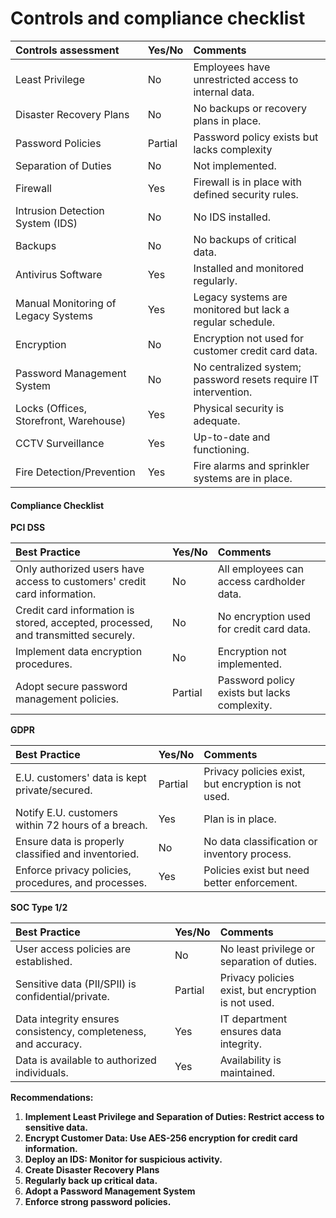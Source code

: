 # Controls and compliance checklist

| Controls assessment | Yes/No | Comments |
| :---- | :---- | :---- |
| Least Privilege | No | Employees have unrestricted access to internal data. |
| Disaster Recovery Plans | No | No backups or recovery plans in place. |
| Password Policies | Partial | Password policy exists but lacks complexity  |
| Separation of Duties | No | Not implemented. |
| Firewall | Yes | Firewall is in place with defined security rules. |
| Intrusion Detection System (IDS) | No | No IDS installed. |
| Backups | No | No backups of critical data. |
| Antivirus Software | Yes | Installed and monitored regularly. |
| Manual Monitoring of Legacy Systems | Yes | Legacy systems are monitored but lack a regular schedule. |
| Encryption | No | Encryption not used for customer credit card data. |
| Password Management System | No | No centralized system; password resets require IT intervention. |
| Locks (Offices, Storefront, Warehouse) | Yes | Physical security is adequate. |
| CCTV Surveillance | Yes | Up-to-date and functioning. |
| Fire Detection/Prevention | Yes | Fire alarms and sprinkler systems are in place.  |

#### **Compliance Checklist**

**PCI DSS**

| Best Practice | Yes/No | Comments |
| :---- | :---- | :---- |
| Only authorized users have access to customers' credit card information. | No | All employees can access cardholder data. |
| Credit card information is stored, accepted, processed, and transmitted securely. | No | No encryption used for credit card data. |
| Implement data encryption procedures. | No | Encryption not implemented. |
| Adopt secure password management policies. | Partial | Password policy exists but lacks complexity.  |

**GDPR**

| Best Practice | Yes/No | Comments |
| :---- | :---- | :---- |
| E.U. customers' data is kept private/secured. | Partial | Privacy policies exist, but encryption is not used. |
| Notify E.U. customers within 72 hours of a breach. | Yes | Plan is in place. |
| Ensure data is properly classified and inventoried. | No | No data classification or inventory process. |
| Enforce privacy policies, procedures, and processes. | Yes | Policies exist but need better enforcement.  |

**SOC Type 1/2**

| Best Practice | Yes/No | Comments |
| :---- | :---- | :---- |
| User access policies are established. | No | No least privilege or separation of duties. |
| Sensitive data (PII/SPII) is confidential/private. | Partial | Privacy policies exist, but encryption is not used. |
| Data integrity ensures consistency, completeness, and accuracy. | Yes | IT department ensures data integrity. |
| Data is available to authorized individuals. | Yes | Availability is maintained. |

**Recommendations:**

1. **Implement Least Privilege and Separation of Duties: Restrict access to sensitive data.**  
1. **Encrypt Customer Data: Use AES-256 encryption for credit card information.**  
2. **Deploy an IDS: Monitor for suspicious activity.**  
3. **Create Disaster Recovery Plans**  
4. **Regularly back up critical data.**  
5. **Adopt a Password Management System**   
6. **Enforce strong password policies.**

